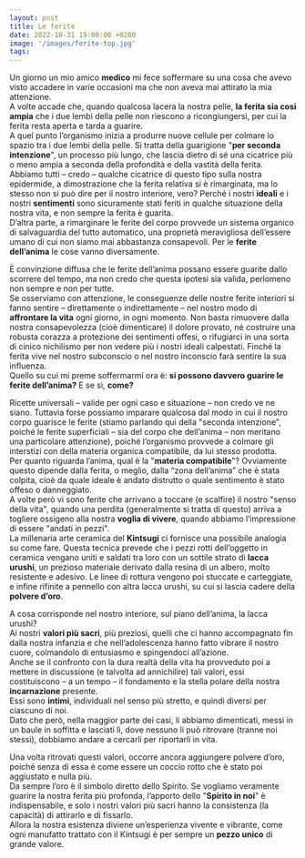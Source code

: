 ```yaml
---
layout: post
title: Le ferite
date: 2022-10-31 19:00:00 +0200
image: '/images/ferite-top.jpg'
tags:
---
```


Un giorno un mio amico **medico** mi fece soffermare su una cosa che avevo visto accadere in varie occasioni ma che non aveva mai attirato la mia attenzione. <br/>
A volte accade che, quando qualcosa lacera la nostra pelle, **la ferita sia così ampia** che i due lembi della pelle non riescono a ricongiungersi, per cui la ferita resta aperta e tarda a guarire. <br/>
A quel punto l’organismo inizia a produrre nuove cellule per colmare lo spazio tra i due lembi della pelle. Si tratta della guarigione "**per seconda intenzione**", un processo più lungo, che lascia dietro di sé una cicatrice più o meno ampia a seconda della profondità e della vastità della ferita. <br/>
Abbiamo tutti – credo – qualche cicatrice di questo tipo sulla nostra epidermide, a dimostrazione che la ferita relativa si è rimarginata, ma lo stesso non si può dire per il nostro interiore, vero? Perché i nostri **ideali** e i nostri **sentimenti** sono sicuramente stati feriti in qualche situazione della nostra vita, e non sempre la ferita è guarita. <br/>
D’altra parte, a rimarginare le ferite del corpo provvede un sistema organico di salvaguardia del tutto automatico, una proprietà meravigliosa dell’essere umano di cui non siamo mai abbastanza consapevoli. Per le **ferite dell’anima** le cose vanno diversamente.

È convinzione diffusa che le ferite dell’anima possano essere guarite dallo scorrere del tempo, ma non credo che questa ipotesi sia valida, perlomeno non sempre e non per tutte. <br/>
Se osserviamo con attenzione, le conseguenze delle nostre ferite interiori si fanno sentire – direttamente o indirettamente – nel nostro modo di **affrontare la vita** ogni giorno, in ogni momento. Non basta rimuovere dalla nostra consapevolezza (cioè dimenticare) il dolore provato, né costruire una robusta corazza a protezione dei sentimenti offesi, o rifugiarci in una sorta di cinico nichilismo per non vedere più i nostri ideali calpestati. Finché la ferita vive nel nostro subconscio o nel nostro inconscio farà sentire la sua influenza. <br/>
Quello su cui mi preme soffermarmi ora è: **si possono davvero guarire le ferite dell’anima?** E se sì, **come?**

Ricette universali – valide per ogni caso e situazione – non credo ve ne siano. Tuttavia forse possiamo imparare qualcosa dal modo in cui il nostro corpo guarisce le ferite (stiamo parlando qui della "seconda intenzione", poiché le ferite superficiali – sia del corpo che dell’anima – non meritano una particolare attenzione), poiché l’organismo provvede a colmare gli interstizi con della materia organica compatibile, da lui stesso prodotta. <br/>
Per quanto riguarda l’anima, qual è la "**materia compatibile**"? Ovviamente questo dipende dalla ferita, o meglio, dalla “zona dell’anima” che è stata colpita, cioè da quale ideale è andato distrutto o quale sentimento è stato offeso o danneggiato. <br/>
A volte però vi sono ferite che arrivano a toccare (e scalfire) il nostro "senso della vita", quando una perdita (generalmente si tratta di questo) arriva a togliere ossigeno alla nostra **voglia di vivere**, quando abbiamo l’impressione di essere "andati in pezzi". <br/>
La millenaria arte ceramica del **Kintsugi** ci fornisce una possibile analogia su come fare. Questa tecnica prevede che i pezzi rotti dell’oggetto in ceramica vengano uniti e saldati tra loro con un sottile strato di **lacca urushi**, un prezioso materiale derivato dalla resina di un albero, molto resistente e adesivo. Le linee di rottura vengono poi stuccate e carteggiate, e infine rifinite a pennello con altra lacca urushi, su cui si lascia cadere della **polvere d’oro**.

A cosa corrisponde nel nostro interiore, sul piano dell’anima, la lacca urushi? <br/>
Ai nostri **valori più sacri**, più preziosi, quelli che ci hanno accompagnato fin dalla nostra infanzia e che nell’adolescenza hanno fatto vibrare il nostro cuore, colmandolo di entusiasmo e spingendoci all’azione. <br/>
Anche se il confronto con la dura realtà della vita ha provveduto poi a mettere in discussione (e talvolta ad annichilire) tali valori, essi costituiscono – a un tempo – il fondamento e la stella polare della nostra **incarnazione** presente. <br/>
Essi sono **intimi**, individuali nel senso più stretto, e quindi diversi per ciascuno di noi. <br/>
Dato che però, nella maggior parte dei casi, li abbiamo dimenticati, messi in un baule in soffitta e lasciati lì, dove nessuno li può ritrovare (tranne noi stessi), dobbiamo andare a cercarli per riportarli in vita.

Una volta ritrovati questi valori, occorre ancora aggiungere polvere d’oro, poiché senza di essa è come essere un coccio rotto che è stato poi aggiustato e nulla più. <br/>
Da sempre l’oro è il simbolo diretto dello Spirito. Se vogliamo veramente guarire la nostra ferita più profonda, l’apporto dello "**Spirito in noi**" è indispensabile, e solo i nostri valori più sacri hanno la consistenza (la capacità) di attirarlo e di fissarlo. <br/>
Allora la nostra esistenza diviene un’esperienza vivente e vibrante, come ogni manufatto trattato con il Kintsugi è per sempre un **pezzo unico** di grande valore.
